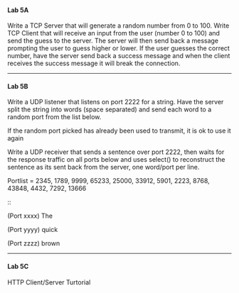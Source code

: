 #### Lab 5A

Write a TCP Server that will generate a random number from 0 to 100. Write TCP Client that will receive an input from the user \(number 0 to 100\) and send the guess to the server.  The server will then send back a message prompting the user to guess higher or lower.  If the user guesses the correct number, have the server send back a success message and when the client receives the success message it will break the connection.

---

#### Lab 5B

Write a UDP listener that listens on port 2222 for a string. Have the server split the string into words \(space separated\) and send each word to a random port from the list below.

If the random port picked has already been used to transmit, it is ok to use it again

Write a UDP receiver that sends a sentence over port 2222, then waits for the response traffic on all ports below and uses select\(\) to reconstruct the sentence as its sent back from the server, one word/port per line.

Portlist = 2345, 1789, 9999, 65233, 25000, 33912, 5901, 2223, 8768, 43848, 4432, 7292, 13666

::

\(Port xxxx\) The

\(Port yyyy\) quick

\(Port zzzz\) brown

---

#### Lab 5C

HTTP Client/Server Turtorial

